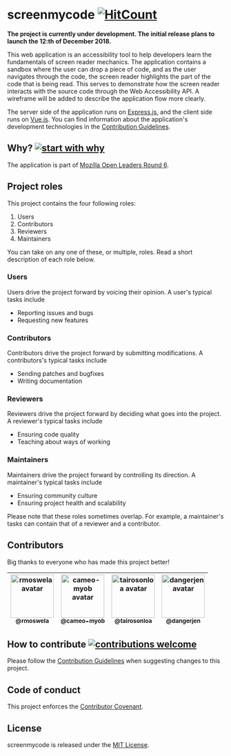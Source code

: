 # screenmycode [![HitCount](http://hits.dwyl.io/JazzBrotha/screenmycode.svg)](http://hits.dwyl.io/JazzBrotha/screenmycode)

**The project is currently under development. The initial release plans to launch the 12:th of December 2018.**

This web application is an accessibility tool to help developers learn the fundamentals of screen reader mechanics. The application contains a sandbox where the user can drop a piece of code, and as the user navigates through the code, the screen reader highlights the part of the code that is being read. This serves to demonstrate how the screen reader interacts with the source code through the Web Accessibility API. A wireframe will be added to describe the application flow more clearly.

The server side of the application runs on [Express.js](https://expressjs.com/), and the client side runs on [Vue.js](https://vuejs.org/). You can find information about the application's development technologies in the [Contribution Guidelines](CONTRIBUTING.md).

## Why? [![start with why](https://img.shields.io/badge/start%20with-why%3F-brightgreen.svg?style=flat)](http://www.ted.com/talks/simon_sinek_how_great_leaders_inspire_action)
The application is part of [Mozilla Open Leaders Round 6](https://foundation.mozilla.org/en/opportunity/mozilla-open-leaders/).

## Project roles
This project contains the four following roles:

1. Users
2. Contributors
3. Reviewers
4. Maintainers

You can take on any one of these, or multiple, roles. Read a short description of each role below.

### Users
Users drive the project forward by voicing their opinion. A user's typical tasks include
* Reporting issues and bugs
* Requesting new features

### Contributors
Contributors drive the project forward by submitting modifications. A contributors's typical tasks include
* Sending patches and bugfixes
* Writing documentation

### Reviewers
Reviewers drive the project forward by deciding what goes into the project. A reviewer's typical tasks include
* Ensuring code quality
* Teaching about ways of working

### Maintainers
Maintainers drive the project forward by controlling its direction. A maintainer's typical tasks include
* Ensuring community culture
* Ensuring project health and scalability

Please note that these roles sometimes overlap. For example, a maintainer's tasks can contain that of a reviewer and a contributor.

## Contributors
Big thanks to everyone who has made this project better!

<!-- ALL-CONTRIBUTORS-LIST:START - Do not remove or modify this section -->
<!-- prettier-ignore -->
| [<img alt="rmoswela avatar" src="https://avatars2.githubusercontent.com/u/22495555?s=400&v=4" height="100px" width="100px"/><br /><sub><b>@rmoswela</b></sub>](https://github.com/rmoswela)<br /> | [<img alt="cameo-myob avatar" src="https://avatars2.githubusercontent.com/u/41880739?s=400&v=4" height="100px" width="100px"/><br /><sub><b>@cameo-myob</b></sub>](https://github.com/cameo-myob)<br /> | [<img alt="tairosonloa avatar" src="https://avatars1.githubusercontent.com/u/14878189?s=400&v=4" height="100px" width="100px"/><br /><sub><b>@tairosonloa</b></sub>](https://github.com/tairosonloa)<br /> | [<img alt="dangerjen avatar" src="https://avatars3.githubusercontent.com/u/28581128?s=400&v=4" height="100px" width="100px"/><br /><sub><b>@dangerjen</b></sub>](https://github.com/dangerjen)<br />
| :---: | :---: | :---: | :---: |
<!-- ALL-CONTRIBUTORS-LIST:END -->


## How to contribute [![contributions welcome](https://img.shields.io/badge/contributions-welcome-brightgreen.svg?style=flat)](https://github.com/dwyl/esta/issues)
Please follow the [Contribution Guidelines](CONTRIBUTING.md) when suggesting changes to this project.

## Code of conduct
This project enforces the [Contributor Covenant](CODE_OF_CONDUCT.md).

## License
screenmycode is released under the [MIT License](LICENSE).
